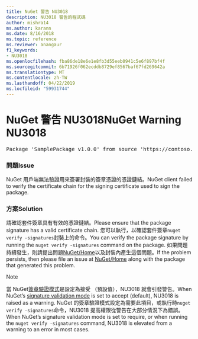 ```yaml
---
title: NuGet 警告 NU3018
description: NU3018 警告的程式碼
author: mishra14
ms.author: karann
ms.date: 8/16/2018
ms.topic: reference
ms.reviewer: anangaur
f1_keywords:
- NU3018
ms.openlocfilehash: fba86de18e6e1e8fb3d55eeb0941c5e6f897bf4f
ms.sourcegitcommit: 6b71926f062ecddb8729ef8567baf67fd269642a
ms.translationtype: MT
ms.contentlocale: zh-TW
ms.lasthandoff: 04/22/2019
ms.locfileid: "59931744"
---
```

# <a name="nuget-warning-nu3018"></a><span data-ttu-id="9632a-103">NuGet 警告 NU3018</span><span class="sxs-lookup"><span data-stu-id="9632a-103">NuGet Warning NU3018</span></span>

<pre>Package 'SamplePackage v1.0.0' from source 'https://contoso.com/index.json': The primary signature found a chain building issue: A certificate chain processed, but terminated in a root certificate which is not trusted by the trust provider.</pre>

### <a name="issue"></a><span data-ttu-id="9632a-104">問題</span><span class="sxs-lookup"><span data-stu-id="9632a-104">Issue</span></span>

<span data-ttu-id="9632a-105">NuGet 用戶端無法驗證用來簽署封裝的簽章憑證的憑證鏈結。</span><span class="sxs-lookup"><span data-stu-id="9632a-105">NuGet client failed to verify the certificate chain for the signing certificate used to sign the package.</span></span>


### <a name="solution"></a><span data-ttu-id="9632a-106">方案</span><span class="sxs-lookup"><span data-stu-id="9632a-106">Solution</span></span>

<span data-ttu-id="9632a-107">請確認套件簽章具有有效的憑證鏈結。</span><span class="sxs-lookup"><span data-stu-id="9632a-107">Please ensure that the package signature has a valid certificate chain.</span></span> <span data-ttu-id="9632a-108">您可以執行，以確認套件簽章`nuget verify -signatures`封裝上的命令。</span><span class="sxs-lookup"><span data-stu-id="9632a-108">You can verify the package signature by running the `nuget verify -signatures` command on the package.</span></span> <span data-ttu-id="9632a-109">如果問題持續發生，則請提出問題[NuGet/Home](https://github.com/NuGet/Home/issues)以及封裝內產生這個問題。</span><span class="sxs-lookup"><span data-stu-id="9632a-109">If the problem persists, then please file an issue at [NuGet/Home](https://github.com/NuGet/Home/issues) along with the package that generated this problem.</span></span>


> [!Note]
> <span data-ttu-id="9632a-110">當 NuGet[簽章驗證模式](https://docs.microsoft.com/en-us/nuget/consume-packages/installing-signed-packages#configure-package-signature-requirements)是設定為接受 （預設值），NU3018 就會引發警告。</span><span class="sxs-lookup"><span data-stu-id="9632a-110">When NuGet’s [signature validation mode](https://docs.microsoft.com/en-us/nuget/consume-packages/installing-signed-packages#configure-package-signature-requirements) is set to accept (default), NU3018 is raised as a warning.</span></span> <span data-ttu-id="9632a-111">NuGet 的簽章驗證模式設定為需要此項目，或執行時`nuget verify -signatures`命令，NU3018 提高權限從警告在大部分情況下為錯誤。</span><span class="sxs-lookup"><span data-stu-id="9632a-111">When NuGet’s signature validation mode is set to require, or when running the `nuget verify -signatures` command, NU3018 is elevated from a warning to an error in most cases.</span></span> 